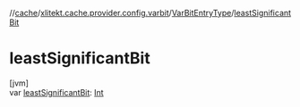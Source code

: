 //[cache](../../../index.md)/[xlitekt.cache.provider.config.varbit](../index.md)/[VarBitEntryType](index.md)/[leastSignificantBit](least-significant-bit.md)

# leastSignificantBit

[jvm]\
var [leastSignificantBit](least-significant-bit.md): [Int](https://kotlinlang.org/api/latest/jvm/stdlib/kotlin/-int/index.html)
